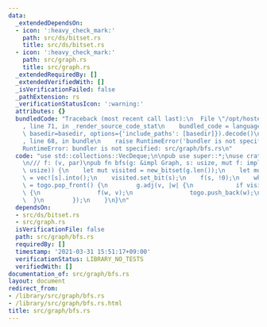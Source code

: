 ```yaml
---
data:
  _extendedDependsOn:
  - icon: ':heavy_check_mark:'
    path: src/ds/bitset.rs
    title: src/ds/bitset.rs
  - icon: ':heavy_check_mark:'
    path: src/graph.rs
    title: src/graph.rs
  _extendedRequiredBy: []
  _extendedVerifiedWith: []
  _isVerificationFailed: false
  _pathExtension: rs
  _verificationStatusIcon: ':warning:'
  attributes: {}
  bundledCode: "Traceback (most recent call last):\n  File \"/opt/hostedtoolcache/Python/3.9.4/x64/lib/python3.9/site-packages/onlinejudge_verify/documentation/build.py\"\
    , line 71, in _render_source_code_stat\n    bundled_code = language.bundle(stat.path,\
    \ basedir=basedir, options={'include_paths': [basedir]}).decode()\n  File \"/opt/hostedtoolcache/Python/3.9.4/x64/lib/python3.9/site-packages/onlinejudge_verify/languages/user_defined.py\"\
    , line 68, in bundle\n    raise RuntimeError('bundler is not specified: {}'.format(path.as_posix()))\n\
    RuntimeError: bundler is not specified: src/graph/bfs.rs\n"
  code: "use std::collections::VecDeque;\n\npub use super::*;\nuse crate::ds::bitset::*;\n\
    \n/// f: (v, par)\npub fn bfs(g: &impl Graph, s: usize, mut f: impl FnMut(usize,\
    \ usize)) {\n    let mut visited = new_bitset(g.len());\n    let mut togo: VecDeque<_>\
    \ = vec![s].into();\n    visited.set_bit(s);\n    f(s, !0);\n    while let Some(v)\
    \ = togo.pop_front() {\n        g.adj(v, |w| {\n            if visited.set_bit(w)\
    \ {\n                f(w, v);\n                togo.push_back(w);\n          \
    \  }\n        });\n    }\n}\n"
  dependsOn:
  - src/ds/bitset.rs
  - src/graph.rs
  isVerificationFile: false
  path: src/graph/bfs.rs
  requiredBy: []
  timestamp: '2021-03-31 15:51:17+09:00'
  verificationStatus: LIBRARY_NO_TESTS
  verifiedWith: []
documentation_of: src/graph/bfs.rs
layout: document
redirect_from:
- /library/src/graph/bfs.rs
- /library/src/graph/bfs.rs.html
title: src/graph/bfs.rs
---
```


